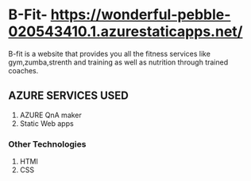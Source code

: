 # B-Fit- https://wonderful-pebble-020543410.1.azurestaticapps.net/
B-fit is a website that provides you all the fitness services like gym,zumba,strenth and training as well as nutrition through trained coaches.

## AZURE SERVICES USED
1) AZURE QnA maker
2) Static Web apps

### Other Technologies
1) HTMl
2) CSS
